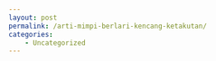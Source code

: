 ```yaml
---
layout: post
permalink: /arti-mimpi-berlari-kencang-ketakutan/
categories:
    - Uncategorized
---
```


